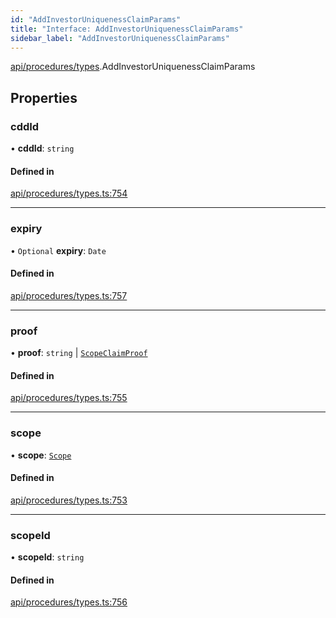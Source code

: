 ```yaml
---
id: "AddInvestorUniquenessClaimParams"
title: "Interface: AddInvestorUniquenessClaimParams"
sidebar_label: "AddInvestorUniquenessClaimParams"
---
```


[api/procedures/types](../../../../../modules/API/Procedures/Types/Types.md).AddInvestorUniquenessClaimParams

## Properties

### cddId

• **cddId**: `string`

#### Defined in

[api/procedures/types.ts:754](https://github.com/PolymeshAssociation/polymesh-sdk/blob/fedc4714f/src/api/procedures/types.ts#L754)

___

### expiry

• `Optional` **expiry**: `Date`

#### Defined in

[api/procedures/types.ts:757](https://github.com/PolymeshAssociation/polymesh-sdk/blob/fedc4714f/src/api/procedures/types.ts#L757)

___

### proof

• **proof**: `string` \| [`ScopeClaimProof`](../ScopeClaimProof/ScopeClaimProof.md)

#### Defined in

[api/procedures/types.ts:755](https://github.com/PolymeshAssociation/polymesh-sdk/blob/fedc4714f/src/api/procedures/types.ts#L755)

___

### scope

• **scope**: [`Scope`](../../../Entities/Types/Scope/Scope.md)

#### Defined in

[api/procedures/types.ts:753](https://github.com/PolymeshAssociation/polymesh-sdk/blob/fedc4714f/src/api/procedures/types.ts#L753)

___

### scopeId

• **scopeId**: `string`

#### Defined in

[api/procedures/types.ts:756](https://github.com/PolymeshAssociation/polymesh-sdk/blob/fedc4714f/src/api/procedures/types.ts#L756)
